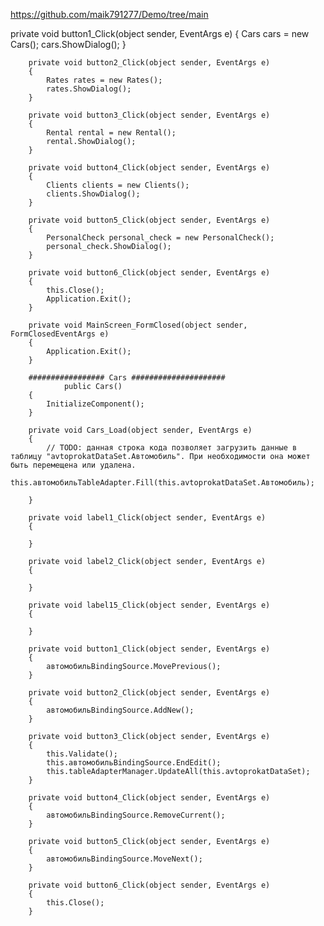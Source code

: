 https://github.com/maik791277/Demo/tree/main

private void button1_Click(object sender, EventArgs e)
        {
            Cars cars = new Cars();
            cars.ShowDialog();
        }

        private void button2_Click(object sender, EventArgs e)
        {
            Rates rates = new Rates();
            rates.ShowDialog();
        }

        private void button3_Click(object sender, EventArgs e)
        {
            Rental rental = new Rental();
            rental.ShowDialog();
        }

        private void button4_Click(object sender, EventArgs e)
        {
            Clients clients = new Clients();
            clients.ShowDialog();
        }

        private void button5_Click(object sender, EventArgs e)
        {
            PersonalCheck personal_check = new PersonalCheck();
            personal_check.ShowDialog();
        }

        private void button6_Click(object sender, EventArgs e)
        {
            this.Close();
            Application.Exit();
        }

        private void MainScreen_FormClosed(object sender, FormClosedEventArgs e)
        {
            Application.Exit();
        }
        
        ################# Cars #####################
                public Cars()
        {
            InitializeComponent();
        }

        private void Cars_Load(object sender, EventArgs e)
        {
            // TODO: данная строка кода позволяет загрузить данные в таблицу "avtoprokatDataSet.Автомобиль". При необходимости она может быть перемещена или удалена.
            this.автомобильTableAdapter.Fill(this.avtoprokatDataSet.Автомобиль);

        }

        private void label1_Click(object sender, EventArgs e)
        {

        }

        private void label2_Click(object sender, EventArgs e)
        {

        }

        private void label15_Click(object sender, EventArgs e)
        {

        }

        private void button1_Click(object sender, EventArgs e)
        {
            автомобильBindingSource.MovePrevious();
        }

        private void button2_Click(object sender, EventArgs e)
        {
            автомобильBindingSource.AddNew();
        }

        private void button3_Click(object sender, EventArgs e)
        {
            this.Validate();
            this.автомобильBindingSource.EndEdit();
            this.tableAdapterManager.UpdateAll(this.avtoprokatDataSet);
        }

        private void button4_Click(object sender, EventArgs e)
        {
            автомобильBindingSource.RemoveCurrent();
        }

        private void button5_Click(object sender, EventArgs e)
        {
            автомобильBindingSource.MoveNext();
        }

        private void button6_Click(object sender, EventArgs e)
        {
            this.Close();
        }
        
